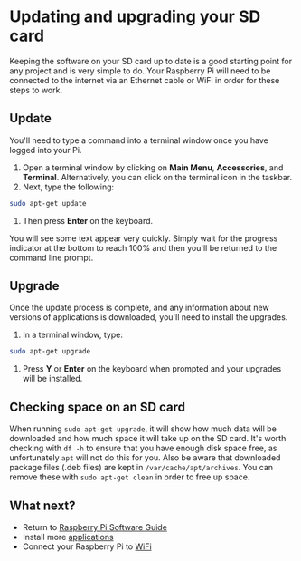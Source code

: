 # Updating and upgrading your SD card

Keeping the software on your SD card up to date is a good starting point for any project and is very simple to do. Your Raspberry Pi will need to be connected to the internet via an Ethernet cable or WiFi in order for these steps to work.

## Update

You'll need to type a command into a terminal window once you have logged into your Pi.

1. Open a terminal window by clicking on **Main Menu**, **Accessories**, and **Terminal**. Alternatively, you can click on the terminal icon in the taskbar.
1. Next, type the following:

  ```bash
  sudo apt-get update
  ```
  
1. Then press **Enter** on the keyboard.

 You will see some text appear very quickly. Simply wait for the progress indicator at the bottom to reach 100% and then you'll be returned to the command line prompt.

## Upgrade

Once the update process is complete, and any information about new versions of applications is downloaded, you'll need to install the upgrades.

1. In a terminal window, type:

  ```bash
  sudo apt-get upgrade
  ```
  
1. Press **Y** or **Enter** on the keyboard when prompted and your upgrades will be installed.

## Checking space on an SD card

When running `sudo apt-get upgrade`, it will show how much data will be downloaded and how much space it will take up on the SD card. It's worth checking with `df -h` to ensure that you have enough disk space free, as unfortunately `apt` will not do this for you. Also be aware that downloaded package files (.deb files) are kept in `/var/cache/apt/archives`. You can remove these with `sudo apt-get clean` in order to free up space.

## What next?

- Return to [Raspberry Pi Software Guide](quickstart.md)
- Install more [applications](install-apps.md)
- Connect your Raspberry Pi to [WiFi](wifi.md)
